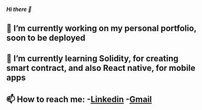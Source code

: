 ##### Hi there 👋

<!--
**FacuVidiella/FacuVidiella** is a ✨ _special_ ✨ repository because its `README.md` (this file) appears on your GitHub profile.

Here are some ideas to get you started:

- 🔭 I’m currently working on ...
- 🌱 I’m currently learning ...
- 👯 I’m looking to collaborate on ...
- 🤔 I’m looking for help with ...
- 💬 Ask me about ...
- 📫 How to reach me: ...
- 😄 Pronouns: ...
- ⚡ Fun fact: ...
-->

## 🔭 I’m currently working on my personal portfolio, soon to be deployed
## 🌱 I’m currently learning Solidity, for creating smart contract, and also React native, for mobile apps
## 📫 How to reach me: -[Linkedin](https://www.linkedin.com/in/facundovidiella/) -[Gmail](facuvidiella@gmail.com)
                        
